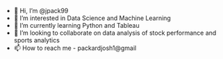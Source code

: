 - 👋 Hi, I’m @jpack99
- 👀 I’m interested in Data Science and Machine Learning
- 🌱 I’m currently learning Python and Tableau
- 💞️ I’m looking to collaborate on data analysis of stock performance and sports analytics 
- 📫 How to reach me - packardjosh1@gmail

<!---
jpack99/jpack99 is a ✨ special ✨ repository because its `README.md` (this file) appears on your GitHub profile.
You can click the Preview link to take a look at your changes.
--->
